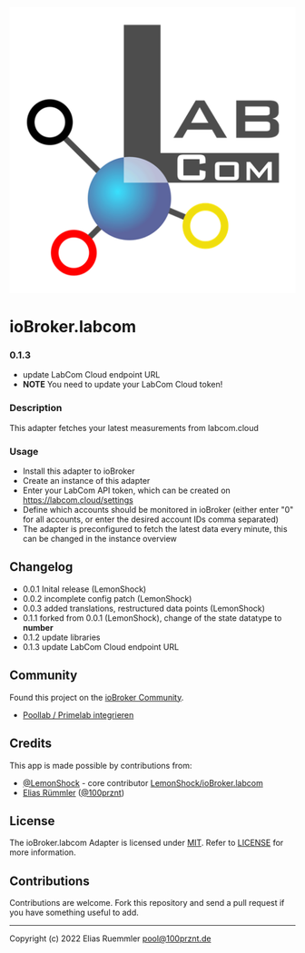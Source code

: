 ![Logo](admin/logo.png)
# ioBroker.labcom

### 0.1.3
* update LabCom Cloud endpoint URL
* __NOTE__ You need to update your LabCom Cloud token!

### Description
This adapter fetches your latest measurements from labcom.cloud

### Usage
* Install this adapter to ioBroker
* Create an instance of this adapter
* Enter your LabCom API token, which can be created on https://labcom.cloud/settings
* Define which accounts should be monitored in ioBroker (either enter "0" for all accounts, or enter the desired account IDs comma separated)
* The adapter is preconfigured to fetch the latest data every minute, this can be changed in the instance overview

## Changelog
* 0.0.1 Inital release (LemonShock)
* 0.0.2 incomplete config patch (LemonShock)
* 0.0.3 added translations, restructured data points (LemonShock)
* 0.1.1 forked from 0.0.1 (LemonShock), change of the state datatype to __number__
* 0.1.2 update libraries
* 0.1.3 update LabCom Cloud endpoint URL

## Community
Found this project on the [ioBroker Community](https://forum.iobroker.net/).
* [Poollab / Primelab integrieren](https://forum.iobroker.net/topic/34360/poollab-primelab-integrieren)

## Credits
This app is made possible by contributions from:
* [@LemonShock](https://github.com/LemonShock) - core contributor [LemonShock/ioBroker.labcom](https://github.com/LemonShock/ioBroker.labcom)
* [Elias Rümmler](http://www.100prznt.de) ([@100prznt](https://github.com/100prznt))

## License
The ioBroker.labcom Adapter is licensed under [MIT](http://www.opensource.org/licenses/mit-license.php "Read more about the MIT license form"). Refer to [LICENSE](https://github.com/100prznt/ioBroker.labcom/blob/master/LICENSE) for more information.

## Contributions
Contributions are welcome. Fork this repository and send a pull request if you have something useful to add.

-----------

Copyright (c) 2022 Elias Ruemmler <pool@100prznt.de>
